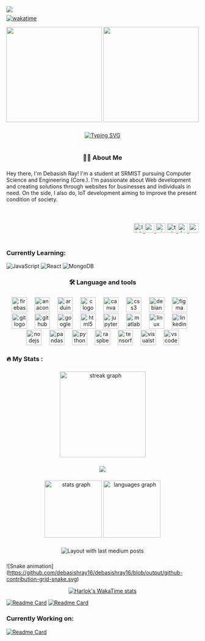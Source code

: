 <img align="left" src="https://visitor-badge.laobi.icu/badge?page_id=debasishray16.debasishray16&left_text=Counter&left_color=black&right_color=red"  />


###
[![wakatime](https://wakatime.com/badge/user/018c6347-ea45-4be7-9e4a-3ad63a132bc9.svg)](https://wakatime.com/@018c6347-ea45-4be7-9e4a-3ad63a132bc9)
<br clear="both">

<div align="center">
  <img height="250" src="https://images.squarespace-cdn.com/content/v1/5769fc401b631bab1addb2ab/1541580611624-TE64QGKRJG8SWAIUS7NS/coding-freak.gif"  />
  <img height="250" src="https://media.giphy.com/media/CrFLL3CnRpw5ddlBMm/giphy.gif"  />
</div>

###
<div align="center">
 <a href="https://git.io/typing-svg"><img src="https://readme-typing-svg.demolab.com?font=Pacifico&size=50&duration=4000&pause=1300&color=000000&vCenter=true&random=false&width=1000&height=100&lines=Welcome+to+my+Profile;Myself%2C+Debasish+Ray;A+Pre-Final+Year++Undergraduate+Student;Scroll+Down+(%7C)" alt="Typing SVG" /></a>
</div>

<br clear="both">

<h3 align="center">👩‍💻  About Me</h3>

###

<p align="left"> Hey there, I'm Debasish Ray! I'm a student at SRMIST pursuing Computer Science and  Engineering (Core.). I'm passionate about Web development and creating solutions through websites for businesses and individuals in need. On the side, I also do, IoT development aiming to improve the present condition of society.</p>

<br clear="both">

###
<div align="right">
  <a href="https://www.linkedin.com/in/debasish-ray-a76aba20b/" target="_blank">
    <img src="https://img.shields.io/static/v1?message=LinkedIn&logo=linkedin&label=&color=0077B5&logoColor=white&labelColor=&style=flat" height="25" alt="linkedin logo"  />
  </a>
  <a href="debasishray3275@gmail.com" target="_blank">
    <img src="https://img.shields.io/static/v1?message=Gmail&logo=gmail&label=&color=D14836&logoColor=white&labelColor=&style=flat" height="25" alt="gmail logo"  />
  </a>
  <img src="https://img.shields.io/static/v1?message=Visual Studio Marketplace&logo=visualstudio&label=&color=e2165e&logoColor=white&labelColor=&style=flat" height="25" alt="visualstudio logo"  />
  <a href="AI_Humanoid_Codemen" target="_blank">
    <img src="https://img.shields.io/static/v1?message=Telegram&logo=telegram&label=&color=2CA5E0&logoColor=white&labelColor=&style=flat" height="25" alt="telegram logo"  />
  </a>
  <a href="https://www.hackerrank.com/debasish_ray1" target="_blank">
    <img src="https://img.shields.io/static/v1?message=HackerRank&logo=hackerrank&label=&color=2EC866&logoColor=white&labelColor=&style=flat" height="25" alt="hackerrank logo"  />
  </a>
  <a href="https://codepen.io/debasishray" target="_blank">
    <img src="https://img.shields.io/static/v1?message=Codepen&logo=codepen&label=&color=000000&logoColor=white&labelColor=&style=flat" height="25" alt="codepen logo"  />
  </a>
</div>


<br clear="both">

###

<div>
  <h3>Currently Learning: </h3>
  
  ![JavaScript](https://img.shields.io/badge/javascript-%23323330.svg?style=for-the-badge&logo=javascript&logoColor=%23F7DF1E)
  ![React](https://img.shields.io/badge/react-%2320232a.svg?style=for-the-badge&logo=react&logoColor=%2361DAFB)
  ![MongoDB](https://img.shields.io/badge/MongoDB-%234ea94b.svg?style=for-the-badge&logo=mongodb&logoColor=white)
</div>

<h3 align="center">🛠 Language and tools</h3>

###

<div align="center">
  <img src="https://cdn.jsdelivr.net/gh/devicons/devicon/icons/firebase/firebase-plain-wordmark.svg" height="40" alt="firebase logo"  />
  <img width="12" />
  <img src="https://cdn.jsdelivr.net/gh/devicons/devicon/icons/anaconda/anaconda-original.svg" height="40" alt="anaconda logo"  />
  <img width="12" />
  <img src="https://cdn.jsdelivr.net/gh/devicons/devicon/icons/arduino/arduino-original.svg" height="40" alt="arduino logo"  />
  <img width="12" />
  <img src="https://cdn.jsdelivr.net/gh/devicons/devicon/icons/c/c-original.svg" height="40" alt="c logo"  />
  <img width="12" />
  <img src="https://cdn.jsdelivr.net/gh/devicons/devicon/icons/canva/canva-original.svg" height="40" alt="canva logo"  />
  <img width="12" />
  <img src="https://cdn.jsdelivr.net/gh/devicons/devicon/icons/css3/css3-original.svg" height="40" alt="css3 logo"  />
  <img width="12" />
  <img src="https://cdn.jsdelivr.net/gh/devicons/devicon/icons/debian/debian-original.svg" height="40" alt="debian logo"  />
  <img width="12" />
  <img src="https://cdn.jsdelivr.net/gh/devicons/devicon/icons/figma/figma-original.svg" height="40" alt="figma logo"  />
  <img width="12" />
  <img src="https://cdn.jsdelivr.net/gh/devicons/devicon/icons/git/git-original.svg" height="40" alt="git logo"  />
  <img width="12" />
  <img src="https://cdn.jsdelivr.net/gh/devicons/devicon/icons/github/github-original.svg" height="40" alt="github logo"  />
  <img width="12" />
  <img src="https://cdn.jsdelivr.net/gh/devicons/devicon/icons/googlecloud/googlecloud-original.svg" height="40" alt="googlecloud logo"  />
  <img width="12" />
  <img src="https://cdn.jsdelivr.net/gh/devicons/devicon/icons/html5/html5-original.svg" height="40" alt="html5 logo"  />
  <img width="12" />
  <img src="https://cdn.jsdelivr.net/gh/devicons/devicon/icons/jupyter/jupyter-original.svg" height="40" alt="jupyter logo"  />
  <img width="12" />
  <img src="https://cdn.jsdelivr.net/gh/devicons/devicon/icons/matlab/matlab-original.svg" height="40" alt="matlab logo"  />
  <img width="12" />
  <img src="https://cdn.jsdelivr.net/gh/devicons/devicon/icons/linux/linux-original.svg" height="40" alt="linux logo"  />
  <img width="12" />
  <img src="https://cdn.jsdelivr.net/gh/devicons/devicon/icons/linkedin/linkedin-original.svg" height="40" alt="linkedin logo"  />
  <img width="12" />
  <img src="https://cdn.jsdelivr.net/gh/devicons/devicon/icons/nodejs/nodejs-original.svg" height="40" alt="nodejs logo"  />
  <img width="12" />
  <img src="https://cdn.jsdelivr.net/gh/devicons/devicon/icons/pandas/pandas-original.svg" height="40" alt="pandas logo"  />
  <img width="12" />
  <img src="https://cdn.jsdelivr.net/gh/devicons/devicon/icons/python/python-original.svg" height="40" alt="python logo"  />
  <img width="12" />
  <img src="https://cdn.jsdelivr.net/gh/devicons/devicon/icons/raspberrypi/raspberrypi-original.svg" height="40" alt="raspberrypi logo"  />
  <img width="12" />
  <img src="https://cdn.jsdelivr.net/gh/devicons/devicon/icons/tensorflow/tensorflow-original.svg" height="40" alt="tensorflow logo"  />
  <img width="12" />
  <img src="https://cdn.jsdelivr.net/gh/devicons/devicon/icons/visualstudio/visualstudio-plain.svg" height="40" alt="visualstudio logo"  />
  <img width="12" />
  <img src="https://cdn.jsdelivr.net/gh/devicons/devicon/icons/vscode/vscode-original.svg" height="40" alt="vscode logo"  />
</div>

###

<h3 align="left">🔥   My Stats :</h3>

###

<div align="center">
  <img src="https://streak-stats.demolab.com?user=debasishray16&locale=en&mode=daily&theme=tokyonight&hide_border=false&border_radius=14&date_format=j M[ Y]&order=3" height="225" alt="streak graph"  />
</div>

###

<div align="center">
  <img src="https://profile-counter.glitch.me/debasishray16/count.svg?"  />
</div>

###

<div align="center">
  <img src="https://github-readme-stats.vercel.app/api?username=debasishray16&hide_title=false&hide_rank=false&show_icons=true&include_all_commits=true&count_private=true&disable_animations=false&theme=dracula&locale=en&hide_border=false&order=1" height="150" alt="stats graph"  />
  <img src="https://github-readme-stats.vercel.app/api/top-langs?username=debasishray16&locale=en&hide_title=false&layout=compact&card_width=320&langs_count=5&theme=dracula&hide_border=false&order=2" height="150" alt="languages graph"  />
</div>

###

<div align="center">
  <img src="https://github-read-medium-git-main.pahlevikun.vercel.app/latest?limit=4&username=@debasishray16&theme=dark" alt="Layout with last medium posts"  />
</div>

###

![Snake animation] (https://github.com/debasishray16/debasishray16/blob/output/github-contribution-grid-snake.svg)


<div align="center">
  
  [![Harlok's WakaTime stats](https://github-readme-stats.vercel.app/api/wakatime?username=debasishray16&theme=dark&layout=compact)](https://github.com/debasishray16/github-readme-stats)

</div>


[![Readme Card](https://github-readme-stats.vercel.app/api/pin/?username=debasishray16&repo=WeatherCast)](https://github.com/debasishray16/WeatherCast)
[![Readme Card](https://github-readme-stats.vercel.app/api/pin/?username=debasishray16&repo=Passwordify)](https://github.com/debasishray16/Passwordify)


<h3>Currently Working on: </h3>

[![Readme Card](https://github-readme-stats.vercel.app/api/pin/?username=debasishray16&repo=StockPredictor)](https://github.com/debasishray16/StockPredictor)
